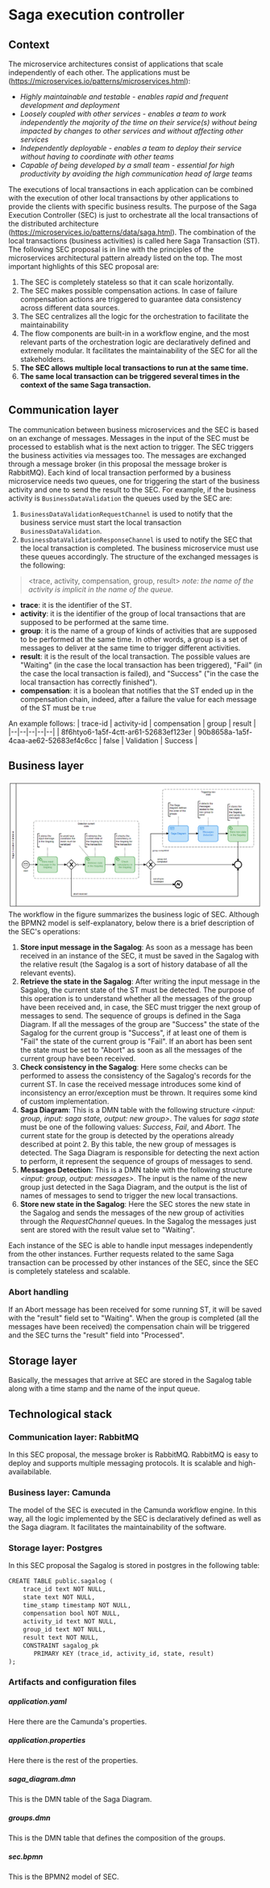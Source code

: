 
# Saga execution controller
## Context
The microservice architectures consist of applications that scale independently of each other. The applications must be (https://microservices.io/patterns/microservices.html):

-   *Highly maintainable and testable - enables rapid and frequent development and deployment*
-   *Loosely coupled with other services - enables a team to work independently the majority of the time on their service(s) without being impacted by changes to other services and without affecting other services*
-   *Independently deployable - enables a team to deploy their service without having to coordinate with other teams*
-   *Capable of being developed by a small team - essential for high productivity by avoiding the high communication head of large teams*

The executions of local transactions in each application can be combined with the execution of other local transactions by other applications to provide the clients with specific business results. 
The purpose of the Saga Execution Controller (SEC) is just to orchestrate all the local transactions of the distributed architecture (https://microservices.io/patterns/data/saga.html). 
The combination of the local transactions (business activities) is called here Saga Transaction (ST).
The following SEC proposal is in line with the principles of the microservices architectural pattern already listed on the top.
The most important highlights of this SEC proposal are:

 1. The SEC is completely stateless so that it can scale horizontally.
 2. The SEC makes possible compensation actions. In case of failure compensation actions are triggered to guarantee data consistency across different data sources. 
 3. The SEC centralizes all the logic for the orchestration to facilitate the maintainability
 4. The flow components are built-in in a workflow engine, and the most relevant parts of the orchestration logic are declaratively defined and extremely modular. It facilitates the maintainability of the SEC for all the stakeholders. 
 5. **The SEC allows multiple local transactions to run at the same time.**
 6. **The same local transaction can be triggered several times in the context of the same Saga transaction.**
## Communication layer
The communication between business microservices and the SEC is based on an exchange of messages. Messages in the input of the SEC must be processed to establish what is the next action to trigger. The SEC triggers the business activities via messages too. The messages are exchanged through a message broker (in this proposal the message broker is RabbitMQ).
Each kind of local transaction performed by a business microservice needs two queues, one for triggering the start of the business activity and one to send the result to the SEC. For example, if the business activity is `BusinessDataValidation` the queues used by the SEC are:
 1. `BusinessDataValidationRequestChannel` is used to notify that the business service must start the local transaction `BusinessDataValidation`.
 2. `BusinessDataValidationResponseChannel` is used to notify the SEC that the local transaction is completed.
The business microservice must use these queues accordingly.
The structure of the exchanged messages is the following:

> <trace, activity, compensation, group, result>
*note: the name of the activity is implicit in the name of the queue.* 

 - **trace**: it is the identifier of the ST.
 - **activity**: it is the identifier of the group of local transactions that are supposed to be performed at the same time.
 - **group**: it is the name of a group of kinds of activities that are supposed to be performed at the same time. In other words, a group is a set of messages to deliver at the same time to trigger different activities.
 - **result**: it is the result of the local transaction. The possible values are "Waiting" (in the case the local transaction has been triggered), "Fail" (in the case the local transaction is failed), and "Success" ("in the case the local transaction has correctly finished").
 - **compensation**: it is a boolean that notifies that the ST ended up in the compensation chain, indeed, after a failure the value for each message of the ST must be `true`

An example follows:
| trace-id | activity-id | compensation | group | result |
|--|--|--|--|--|
| 8f6htyo6-1a5f-4ctt-ar61-52683ef123er | 90b8658a-1a5f-4caa-ae62-52683ef4c6cc | false | Validation | Success |  
  
## Business layer
![enter image description here](https://raw.githubusercontent.com/simonegasperoni/camunda-sec/master/img/sec.png)
The workflow in the figure summarizes the business logic of SEC.
Although the BPMN2 model is self-explanatory, below there is a brief description of the SEC's operations:

 1. **Store input message in the Sagalog**: As soon as a message has been received in an instance of the SEC, it must be saved in the Sagalog with the relative result (the Sagalog is a sort of history database of all the relevant events).
 2. **Retrieve the state in the Sagalog**: After writing the input message in the Sagalog, the current state of the ST must be detected. The purpose of this operation is to understand whether all the messages of the group have been received and, in case, the SEC must trigger the next group of messages to send. The sequence of groups is defined in the Saga Diagram. If all the messages of the group are "Success" the state of the Sagalog for the current group is "Success", if at least one of them is "Fail" the state of the current group is "Fail". If an abort has been sent the state must be set to "Abort" as soon as all the messages of the current group have been received.
 3. **Check consistency in the Sagalog**: Here some checks can be performed to assess the consistency of the Sagalog's records for the current ST. In case the received message introduces some kind of inconsistency an error/exception must be thrown. It requires some kind of custom implementation.
 4. **Saga Diagram**: This is a DMN table with the following structure *<input: group, input: saga state, output: new group>*. The values for *saga state* must be one of the following values: *Success*, *Fail*, and *Abort*. The current state for the group is detected by the operations already described at point 2. By this table, the new group of messages is detected. The Saga Diagram is responsible for detecting the next action to perform, it represent the sequence of groups of messages to send.
 5. **Messages Detection**: This is a DMN table with the following structure *<input: group, output: messages>*. The input is the name of the new group just detected in the Saga Diagram, and the output is the list of names of messages to send to trigger the new local transactions. 
 6. **Store new state in the Sagalog**: Here the SEC stores the new state in the Sagalog and sends the messages of the new group of activities through the *RequestChannel* queues. In the Sagalog the messages just sent are stored with the result value set to "Waiting".

Each instance of the SEC is able to handle input messages independently from the other instances. Further requests related to the same Saga transaction can be processed by other instances of the SEC, since the SEC is completely stateless and scalable.

### Abort handling
If an Abort message has been received for some running ST, it will be saved with the "result" field set to "Waiting". When the group is completed (all the messages have been received) the compensation chain will be triggered and the SEC turns the "result" field into "Processed".

## Storage layer
Basically, the messages that arrive at SEC are stored in the Sagalog table along with a time stamp and the name of the input queue.

## Technological stack

### Communication layer: RabbitMQ
In this SEC proposal, the message broker is RabbitMQ. RabbitMQ is easy to deploy and supports multiple messaging protocols. It is scalable and high-availabilable.
### Business layer: Camunda
The model of the SEC is executed in the Camunda workflow engine. In this way, all the logic implemented by the SEC is declaratively defined as well as the Saga diagram. It facilitates the maintainability of the software.
### Storage layer: Postgres
In this SEC proposal the Sagalog is stored in postgres in the following table:

    CREATE TABLE public.sagalog (
        trace_id text NOT NULL,
        state text NOT NULL,
        time_stamp timestamp NOT NULL,
        compensation bool NOT NULL,
        activity_id text NOT NULL,
        group_id text NOT NULL,
        result text NOT NULL,
        CONSTRAINT sagalog_pk 
           PRIMARY KEY (trace_id, activity_id, state, result)
    );

### Artifacts and configuration files 

##### application.yaml
Here there are the Camunda's properties.
##### application.properties
Here there is the rest of the properties.
##### saga_diagram.dmn
This is the DMN table of the Saga Diagram.
##### groups.dmn
This is the DMN table that defines the composition of the groups.
##### sec.bpmn
This is the BPMN2 model of SEC.
